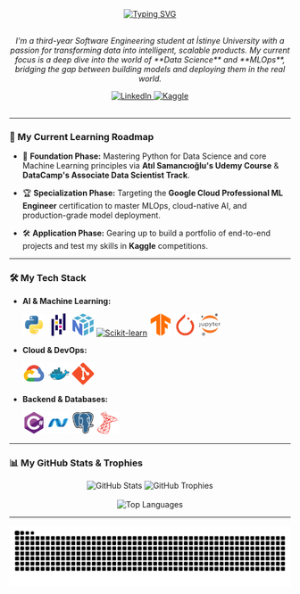 <div align="center">
  <a href="https://git.io/typing-svg"><img src="https://readme-typing-svg.demolab.com?font=Fira+Code&weight=600&size=25&pause=1000&color=00BFFF&center=true&vCenter=true&width=435&lines=Hi+there%2C+I'm+Edip+Mangtay+%F0%9F%91%8B;A+Software+Engineering+Student;Aspiring+AI+%26+Machine+Learning+Engineer" alt="Typing SVG" /></a>
</div>

<br>

<p align="center">
  <em>
    I'm a third-year Software Engineering student at İstinye University with a passion for transforming data into intelligent, scalable products. My current focus is a deep dive into the world of **Data Science** and **MLOps**, bridging the gap between building models and deploying them in the real world.
  </em>
</p>

<div align="center">
  <a href="https://www.linkedin.com/in/ali-edip-mangtay-7b6b5a223/" target="_blank">
    <img src="https://img.shields.io/badge/LinkedIn-0077B5?style=for-the-badge&logo=linkedin&logoColor=white" alt="LinkedIn">
  </a>
  <a href="https://www.kaggle.com/YOUR_KAGGLE_USERNAME" target="_blank">
    <img src="https://img.shields.io/badge/Kaggle-20BEFF?style=for-the-badge&logo=kaggle&logoColor=white" alt="Kaggle">
  </a>
</div>

<br>

---

### 🚀 My Current Learning Roadmap

- 🌱 **Foundation Phase:** Mastering Python for Data Science and core Machine Learning principles via **Atıl Samancıoğlu's Udemy Course** & **DataCamp's Associate Data Scientist Track**.

- 🏆 **Specialization Phase:** Targeting the **Google Cloud Professional ML Engineer** certification to master MLOps, cloud-native AI, and production-grade model deployment.

- 🛠️ **Application Phase:** Gearing up to build a portfolio of end-to-end projects and test my skills in **Kaggle** competitions.

---

### 🛠️ My Tech Stack

* **AI & Machine Learning:**
    <p align="left">
        <a href="https://www.python.org" target="_blank" rel="noreferrer"><img src="https://raw.githubusercontent.com/devicons/devicon/master/icons/python/python-original.svg" alt="Python" width="40" height="40"/></a>
        <a href="https://pandas.pydata.org/" target="_blank" rel="noreferrer"><img src="https://raw.githubusercontent.com/devicons/devicon/master/icons/pandas/pandas-original.svg" alt="Pandas" width="40" height="40"/></a>
        <a href="https://numpy.org/" target="_blank" rel="noreferrer"><img src="https://raw.githubusercontent.com/devicons/devicon/master/icons/numpy/numpy-original.svg" alt="Numpy" width="40" height="40"/></a>
        <a href="https://scikit-learn.org/" target="_blank" rel="noreferrer"><img src="https://upload.wikimedia.org/wikipedia/commons/0/05/Scikit_learn_logo_small.svg" alt="Scikit-learn" width="40" height="40"/></a>
        <a href="https://www.tensorflow.org" target="_blank" rel="noreferrer"><img src="https://raw.githubusercontent.com/devicons/devicon/master/icons/tensorflow/tensorflow-original.svg" alt="TensorFlow" width="40" height="40"/></a>
        <a href="https://pytorch.org/" target="_blank" rel="noreferrer"><img src="https://raw.githubusercontent.com/devicons/devicon/master/icons/pytorch/pytorch-original.svg" alt="PyTorch" width="40" height="40"/></a>
        <a href="https://jupyter.org/" target="_blank" rel="noreferrer"><img src="https://raw.githubusercontent.com/devicons/devicon/master/icons/jupyter/jupyter-original-wordmark.svg" alt="Jupyter" width="40" height="40"/></a>
    </p>

* **Cloud & DevOps:**
    <p align="left">
        <a href="https://cloud.google.com" target="_blank" rel="noreferrer"><img src="https://raw.githubusercontent.com/devicons/devicon/master/icons/googlecloud/googlecloud-original.svg" alt="Google Cloud" width="40" height="40"/></a>
        <a href="https://www.docker.com/" target="_blank" rel="noreferrer"><img src="https://raw.githubusercontent.com/devicons/devicon/master/icons/docker/docker-original.svg" alt="Docker" width="40" height="40"/></a>
        <a href="https://git-scm.com/" target="_blank" rel="noreferrer"><img src="https://raw.githubusercontent.com/devicons/devicon/master/icons/git/git-original.svg" alt="Git" width="40" height="40"/></a>
    </p>

* **Backend & Databases:**
    <p align="left">
        <a href="https://dotnet.microsoft.com/" target="_blank" rel="noreferrer"><img src="https://raw.githubusercontent.com/devicons/devicon/master/icons/csharp/csharp-original.svg" alt="C#" width="40" height="40"/></a>
        <a href="https://dotnet.microsoft.com/" target="_blank" rel="noreferrer"><img src="https://raw.githubusercontent.com/devicons/devicon/master/icons/dot-net/dot-net-original.svg" alt=".NET" width="40" height="40"/></a>
        <a href="https://www.postgresql.org" target="_blank" rel="noreferrer"><img src="https://raw.githubusercontent.com/devicons/devicon/master/icons/postgresql/postgresql-original.svg" alt="PostgreSQL" width="40" height="40"/></a>
        <a href="https://www.microsoft.com/en-us/sql-server" target="_blank" rel="noreferrer"><img src="https://raw.githubusercontent.com/devicons/devicon/master/icons/microsoftsqlserver/microsoftsqlserver-plain.svg" alt="MS SQL" width="40" height="40"/></a>
    </p>

---

### 📊 My GitHub Stats & Trophies

<div align="center">
  <img src="https://github-readme-stats.vercel.app/api?username=edipmangtay&show_icons=true&theme=dracula&rank_icon=github" alt="GitHub Stats" />
  <img src="https://github-profile-trophy.vercel.app/?username=edipmangtay&theme=dracula&column=7" alt="GitHub Trophies" />
</div>

<br>

<div align="center">
  <img src="https://github-readme-stats.vercel.app/api/top-langs?username=edipmangtay&layout=compact&theme=dracula" alt="Top Languages" />
</div>

---

<div align="center">
  <picture>
    <source media="(prefers-color-scheme: dark)" srcset="https://raw.githubusercontent.com/EdipMangtay/EdipMangtay/output/github-contribution-grid-snake-dark.svg">
    <source media="(prefers-color-scheme: light)" srcset="https://raw.githubusercontent.com/EdipMangtay/EdipMangtay/output/github-contribution-grid-snake.svg">
    <img alt="github contribution grid snake animation" src="https://raw.githubusercontent.com/EdipMangtay/EdipMangtay/output/github-contribution-grid-snake.svg">
  </picture>
</div>
